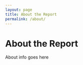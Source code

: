 ```yaml
---
layout: page
title: About the Report
permalink: /about/
---
```


# About the Report

About info goes here
